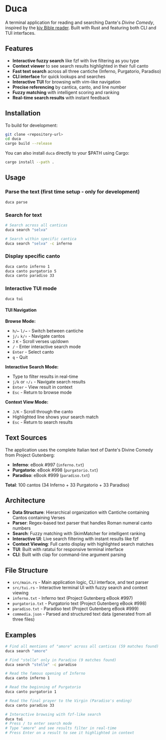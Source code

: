 # Duca

A terminal application for reading and searching Dante's *Divine Comedy*, inspired by the [kjv Bible reader](https://github.com/layeh/kjv). Built with Rust and featuring both CLI and TUI interfaces.

## Features

- **Interactive fuzzy search** like fzf with live filtering as you type
- **Context viewer** to see search results highlighted in their full canto
- **Fast text search** across all three cantiche (Inferno, Purgatorio, Paradiso)
- **CLI interface** for quick lookups and searches
- **Interactive TUI** for browsing with vim-like navigation
- **Precise referencing** by cantica, canto, and line number
- **Fuzzy matching** with intelligent scoring and ranking
- **Real-time search results** with instant feedback

## Installation

To build for development:

```bash
git clone <repository-url>
cd duca
cargo build --release
```

You can also install `duca` directly to your $PATH using Cargo:

```bash
cargo install --path .
```

## Usage

### Parse the text (first time setup - only for development)

```bash
duca parse
```

### Search for text

```bash
# Search across all canticas
duca search "selva"

# Search within specific cantica
duca search "selva" -c inferno
```

### Display specific canto

```bash
duca canto inferno 1
duca canto purgatorio 5
duca canto paradiso 33
```

### Interactive TUI mode

```bash
duca tui
```

#### TUI Navigation

**Browse Mode:**

- `h/←` `l/→` - Switch between cantiche
- `j/↓` `k/↑` - Navigate cantos
- `J` `K` - Scroll verses up/down
- `/` - Enter interactive search mode
- `Enter` - Select canto
- `q` - Quit

**Interactive Search Mode:**

- Type to filter results in real-time
- `j/k` or `↑/↓` - Navigate search results
- `Enter` - View result in context
- `Esc` - Return to browse mode

**Context View Mode:**

- `J/K` - Scroll through the canto
- Highlighted line shows your search match
- `Esc` - Return to search results

## Text Sources

The application uses the complete Italian text of Dante's Divine Comedy from Project Gutenberg:

- **Inferno**: eBook #997 (`inferno.txt`)
- **Purgatorio**: eBook #998 (`purgatorio.txt`)
- **Paradiso**: eBook #999 (`paradiso.txt`)

**Total**: 100 cantos (34 Inferno + 33 Purgatorio + 33 Paradiso)

## Architecture

- **Data Structure**: Hierarchical organization with Cantiche containing Cantos containing Verses
- **Parser**: Regex-based text parser that handles Roman numeral canto numbers
- **Search**: Fuzzy matching with SkimMatcher for intelligent ranking
- **Interactive UI**: Live search filtering with instant results like fzf
- **Context Viewing**: Full canto display with highlighted search matches
- **TUI**: Built with ratatui for responsive terminal interface
- **CLI**: Built with clap for command-line argument parsing

## File Structure

- `src/main.rs` - Main application logic, CLI interface, and text parser
- `src/tui.rs` - Interactive terminal UI with fuzzy search and context viewing
- `inferno.txt` - Inferno text (Project Gutenberg eBook #997)
- `purgatorio.txt` - Purgatorio text (Project Gutenberg eBook #998)
- `paradiso.txt` - Paradiso text (Project Gutenberg eBook #999)
- `commedia.json` - Parsed and structured text data (generated from all three files)

## Examples

```bash
# Find all mentions of "amore" across all canticas (59 matches found)
duca search "amore"

# Find "stelle" only in Paradiso (9 matches found)
duca search "stelle" -c paradiso

# Read the famous opening of Inferno
duca canto inferno 1

# Read the beginning of Purgatorio
duca canto purgatorio 1

# Read the final prayer to the Virgin (Paradiso's ending)
duca canto paradiso 33

# Interactive browsing with fzf-like search
duca tui
# Press / to enter search mode
# Type "amore" and see results filter in real-time
# Press Enter on a result to see it highlighted in context
```
